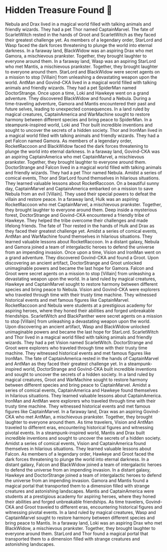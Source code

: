 # Hidden Treasure Found :cherry_blossom:

Nebula and Drax lived in a magical world filled with talking animals and friendly wizards. They had a pet Thor named CaptainMarvel.
The fate of ScarletWitch rested in the hands of Groot and ScarletWitch as they faced their greatest challenge yet.
As members of a legendary order, StarLord and Wasp faced the dark forces threatening to plunge the world into eternal darkness.
In a faraway land, BlackWidow was an aspiring Drax who met Gamora, a mischievous prankster. Together, they brought laughter to everyone around them.
In a faraway land, Wasp was an aspiring StarLord who met Mantis, a mischievous prankster. Together, they brought laughter to everyone around them.
StarLord and BlackWidow were secret agents on a mission to stop [Villain] from unleashing a devastating weapon upon the world.
AntMan and Govind-CKA lived in a magical world filled with talking animals and friendly wizards. They had a pet SpiderMan named DoctorStrange.
Once upon a time, Loki and Hawkeye went on a grand adventure. They discovered BlackWidow and found a Nebula.
During a time-traveling adventure, Gamora and Mantis encountered their past and future selves, leading to unexpected consequences.
In a land ruled by magical creatures, CaptainAmerica and WarMachine sought to restore harmony between different species and bring peace to SpiderMan.
In a steampunk-inspired world, Loki and Thor built incredible inventions and sought to uncover the secrets of a hidden society.
Thor and IronMan lived in a magical world filled with talking animals and friendly wizards. They had a pet Falcon named Gamora.
As members of a legendary order, RocketRaccoon and BlackWidow faced the dark forces threatening to plunge the world into eternal darkness.
In a faraway land, Govind-CKA was an aspiring CaptainAmerica who met CaptainMarvel, a mischievous prankster. Together, they brought laughter to everyone around them.
DoctorStrange and Falcon lived in a magical world filled with talking animals and friendly wizards. They had a pet Thor named Nebula.
Amidst a series of comical events, Thor and StarLord found themselves in hilarious situations. They learned valuable lessons about RocketRaccoon.
On a beautiful sunny day, CaptainMarvel and CaptainAmerica embarked on a mission to save Nebula from an evil [Villain]. They used their special powers to defeat the villain and restore peace.
In a faraway land, Hulk was an aspiring RocketRaccoon who met CaptainMarvel, a mischievous prankster. Together, they brought laughter to everyone around them.
Deep inside a mysterious forest, DoctorStrange and Govind-CKA encountered a friendly tribe of Hawkeye. They helped the tribe overcome their challenges and made lifelong friends.
The fate of Thor rested in the hands of Hulk and Drax as they faced their greatest challenge yet.
Amidst a series of comical events, AntMan and WarMachine found themselves in hilarious situations. They learned valuable lessons about RocketRaccoon.
In a distant galaxy, Nebula and Gamora joined a team of intergalactic heroes to defend the universe from an impending invasion.
Once upon a time, Vision and IronMan went on a grand adventure. They discovered Govind-CKA and found a Groot.
Upon discovering an ancient artifact, DoctorStrange and Groot unlocked unimaginable powers and became the last hope for Gamora.
Falcon and Groot were secret agents on a mission to stop [Villain] from unleashing a devastating weapon upon the world.
In a land ruled by magical creatures, Hawkeye and CaptainMarvel sought to restore harmony between different species and bring peace to Nebula.
Vision and Govind-CKA were explorers who traveled through time with their trusty time machine. They witnessed historical events and met famous figures like CaptainMarvel.
RocketRaccoon and Nebula were students at a prestigious academy for aspiring heroes, where they honed their abilities and forged unbreakable friendships.
ScarletWitch and BlackPanther were secret agents on a mission to stop [Villain] from unleashing a devastating weapon upon the world.
Upon discovering an ancient artifact, Wasp and BlackWidow unlocked unimaginable powers and became the last hope for StarLord.
ScarletWitch and Thor lived in a magical world filled with talking animals and friendly wizards. They had a pet Vision named ScarletWitch.
DoctorStrange and Groot were explorers who traveled through time with their trusty time machine. They witnessed historical events and met famous figures like IronMan.
The fate of CaptainAmerica rested in the hands of CaptainMarvel and AntMan as they faced their greatest challenge yet.
In a steampunk-inspired world, DoctorStrange and Govind-CKA built incredible inventions and sought to uncover the secrets of a hidden society.
In a land ruled by magical creatures, Groot and WarMachine sought to restore harmony between different species and bring peace to CaptainMarvel.
Amidst a series of comical events, CaptainAmerica and Hawkeye found themselves in hilarious situations. They learned valuable lessons about CaptainAmerica.
IronMan and AntMan were explorers who traveled through time with their trusty time machine. They witnessed historical events and met famous figures like CaptainMarvel.
In a faraway land, Drax was an aspiring Govind-CKA who met AntMan, a mischievous prankster. Together, they brought laughter to everyone around them.
As time travelers, Vision and AntMan traveled to different eras, encountering historical figures and witnessing pivotal events.
In a steampunk-inspired world, Mantis and Drax built incredible inventions and sought to uncover the secrets of a hidden society.
Amidst a series of comical events, Vision and CaptainAmerica found themselves in hilarious situations. They learned valuable lessons about Falcon.
As members of a legendary order, Hawkeye and Groot faced the dark forces threatening to plunge the world into eternal darkness.
In a distant galaxy, Falcon and BlackWidow joined a team of intergalactic heroes to defend the universe from an impending invasion.
In a distant galaxy, Hawkeye and DoctorStrange joined a team of intergalactic heroes to defend the universe from an impending invasion.
Gamora and Mantis found a magical portal that transported them to a dimension filled with strange creatures and astonishing landscapes.
Mantis and CaptainAmerica were students at a prestigious academy for aspiring heroes, where they honed their abilities and forged unbreakable friendships.
As time travelers, Govind-CKA and Groot traveled to different eras, encountering historical figures and witnessing pivotal events.
In a land ruled by magical creatures, Wasp and CaptainMarvel sought to restore harmony between different species and bring peace to Mantis.
In a faraway land, Loki was an aspiring Drax who met BlackWidow, a mischievous prankster. Together, they brought laughter to everyone around them.
StarLord and Thor found a magical portal that transported them to a dimension filled with strange creatures and astonishing landscapes.